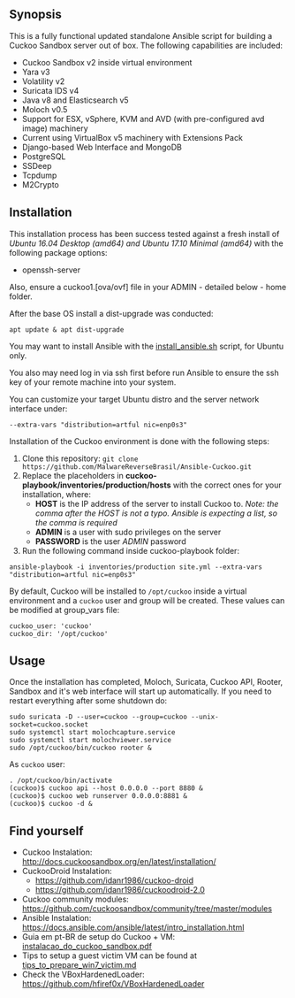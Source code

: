 ## Synopsis

This is a fully functional updated standalone Ansible script for building a Cuckoo Sandbox server out of box. The following capabilities are included:

- Cuckoo Sandbox v2 inside virtual environment
- Yara v3
- Volatility v2
- Suricata IDS v4
- Java v8 and Elasticsearch v5
- Moloch v0.5
- Support for ESX, vSphere, KVM and AVD (with pre-configured avd image) machinery
- Current using VirtualBox v5 machinery with Extensions Pack
- Django-based Web Interface and MongoDB
- PostgreSQL
- SSDeep
- Tcpdump
- M2Crypto

## Installation

This installation process has been success tested against a fresh install of _Ubuntu 16.04 Desktop (amd64) and Ubuntu 17.10 Minimal (amd64)_ with the following package options:

- openssh-server

Also, ensure a cuckoo1.[ova/ovf] file in your ADMIN - detailed below - home folder.

After the base OS install a dist-upgrade was conducted:

`apt update & apt dist-upgrade`

You may want to install Ansible with the [install_ansible.sh](install_ansible.sh) script, for Ubuntu only.

You also may need log in via ssh first before run Ansible to ensure the ssh key of your remote machine into your system.

You can customize your target Ubuntu distro and the server network interface under:

    --extra-vars "distribution=artful nic=enp0s3"

Installation of the Cuckoo environment is done with the following steps:

1. Clone this repository:
`git clone https://github.com/MalwareReverseBrasil/Ansible-Cuckoo.git`
2. Replace the placeholders in **cuckoo-playbook/inventories/production/hosts** with the correct ones for your installation, where:
    - **HOST** is the IP address of the server to install Cuckoo to. _Note: the comma after the HOST is not a typo. Ansible is expecting a list, so the comma is required_
    - **ADMIN** is a user with sudo privileges on the server
    - **PASSWORD** is the user _ADMIN_ password
4. Run the following command inside cuckoo-playbook folder:

```
ansible-playbook -i inventories/production site.yml --extra-vars "distribution=artful nic=enp0s3"
```

By default, Cuckoo will be installed to `/opt/cuckoo` inside a virtual environment and a `cuckoo` user and group will be created. These values can be modified at group_vars file:

    cuckoo_user: 'cuckoo'
    cuckoo_dir: '/opt/cuckoo'

## Usage

Once the installation has completed, Moloch, Suricata, Cuckoo API, Rooter, Sandbox and it's web interface will start up automatically.
If you need to restart everything after some shutdown do:

    sudo suricata -D --user=cuckoo --group=cuckoo --unix-socket=cuckoo.socket
    sudo systemctl start molochcapture.service
    sudo systemctl start molochviewer.service
    sudo /opt/cuckoo/bin/cuckoo rooter &
    
As `cuckoo` user:

    . /opt/cuckoo/bin/activate
    (cuckoo)$ cuckoo api --host 0.0.0.0 --port 8880 &
    (cuckoo)$ cuckoo web runserver 0.0.0.0:8881 &
    (cuckoo)$ cuckoo -d &
    
## Find yourself

- Cuckoo Instalation: http://docs.cuckoosandbox.org/en/latest/installation/
- CuckooDroid Instalation:
    - https://github.com/idanr1986/cuckoo-droid
    - https://github.com/idanr1986/cuckoodroid-2.0
- Cuckoo community modules: https://github.com/cuckoosandbox/community/tree/master/modules
- Ansible Instalation: https://docs.ansible.com/ansible/latest/intro_installation.html
- Guia em pt-BR de setup do Cuckoo + VM: [instalacao_do_cuckoo_sandbox.pdf](references/instalacao_do_cuckoo_sandbox.pdf)
- Tips to setup a guest victim VM can be found at [tips_to_prepare_win7_victim.md](references/tips_to_prepare_win7_victim.md)
- Check the VBoxHardenedLoader: https://github.com/hfiref0x/VBoxHardenedLoader